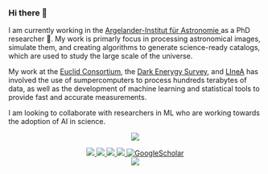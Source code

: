 ### Hi there 👋

I am currently working in the [Argelander-Institut für Astronomie ](https://astro.uni-bonn.de/en/institute) as a PhD researcher 🔭.
My work is primarly focus in processing astronomical images, simulate them, and creating algorithms to generate science-ready catalogs, which are used to study the large scale of the universe. 

My work at the [Euclid Consortium](https://www.euclid-ec.org/), the [Dark Enerygy Survey](https://www.darkenergysurvey.org/), and [LIneA](https://linea.org.br/) has involved the use of sumpercomputers to process hundreds terabytes of data, as well as the development of machine learning and statistical tools to provide fast and accurate measurements.

I am looking to collaborate with researchers in ML who are working towards the adoption of AI in science. 

<div align="center">
  <img src="https://github-readme-stats-git-masterrstaa-rickstaa.vercel.app/api?username=andalenavals&show_icons=true&theme=dark&hide_border=true&count_private=true"> 
</div>


<p align="center">
<a href="https://gkos.tech">
    <img src="https://img.shields.io/badge/Website-gkos.tech-red?style=flat-square">
</a>  
<a href="https://gkos.tech/Resume.pdf">
    <img src="https://img.shields.io/badge/PDF-CV-red?style=flat-square&logo=adobe">
</a>  
<a href="https://www.linkedin.com/in/konstantinos-georgiou/">
    <img src="https://img.shields.io/badge/-Linkedin-blue?style=flat-square&logo=linkedin">
</a>
<a href="mailto:georgiou.kostas94@gmail.com">
    <img src="https://img.shields.io/badge/-Email-red?style=flat-square&logo=gmail&logoColor=white">
</a>
<a href='https://scholar.google.com/citations?user=b___QQ8AAAAJ&hl=en&authuser=1&oi=sra' target="_blank">
    <img alt='GoogleScholar' src='https://img.shields.io/badge/Scholar-100000?style=flat&logo=GoogleScholar&logoColor=white&&color=0181FF'>
</a>
<br/> 

<!-- <a href="https://github.com/andalenavals">
    <img src="https://github-readme-stats.vercel.app/api?username=drkostas&show_icons=true&count_private=true&show_icons=true&hide_border=true&hide_title=true&card_width=300px&hide_rank=true&bg_color=00000000&theme=dracula">
</a> -->

<a href="https://github.com/andalenavals">
    <img src="https://github-stats-alpha.vercel.app/api?username=drkostas&cc=22272e&tc=37BCF6&ic=fff&bc=0000">
</a>

</p>
